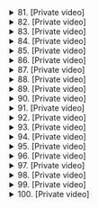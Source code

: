 <details>
<summary>81. [Private video]</summary><br>

<a href="https://www.youtube.com/watch?v=5ikkXqJjobQ" target="_blank">
    <img src="https://img.youtube.com/vi/5ikkXqJjobQ/maxresdefault.jpg" 
        alt="[Youtube]" width="200">
</a>

# [Private video]


</details>

<details>
<summary>82. [Private video]</summary><br>

<a href="https://www.youtube.com/watch?v=rkhHKxvJHWI" target="_blank">
    <img src="https://img.youtube.com/vi/rkhHKxvJHWI/maxresdefault.jpg" 
        alt="[Youtube]" width="200">
</a>

# [Private video]


</details>

<details>
<summary>83. [Private video]</summary><br>

<a href="https://www.youtube.com/watch?v=YGk_ir2kfTs" target="_blank">
    <img src="https://img.youtube.com/vi/YGk_ir2kfTs/maxresdefault.jpg" 
        alt="[Youtube]" width="200">
</a>

# [Private video]


</details>

<details>
<summary>84. [Private video]</summary><br>

<a href="https://www.youtube.com/watch?v=sJl0GnPIWEk" target="_blank">
    <img src="https://img.youtube.com/vi/sJl0GnPIWEk/maxresdefault.jpg" 
        alt="[Youtube]" width="200">
</a>

# [Private video]


</details>

<details>
<summary>85. [Private video]</summary><br>

<a href="https://www.youtube.com/watch?v=DKd1n5-rLck" target="_blank">
    <img src="https://img.youtube.com/vi/DKd1n5-rLck/maxresdefault.jpg" 
        alt="[Youtube]" width="200">
</a>

# [Private video]


</details>

<details>
<summary>86. [Private video]</summary><br>

<a href="https://www.youtube.com/watch?v=1PLBqYr9qRA" target="_blank">
    <img src="https://img.youtube.com/vi/1PLBqYr9qRA/maxresdefault.jpg" 
        alt="[Youtube]" width="200">
</a>

# [Private video]


</details>

<details>
<summary>87. [Private video]</summary><br>

<a href="https://www.youtube.com/watch?v=nRYAchYXvLE" target="_blank">
    <img src="https://img.youtube.com/vi/nRYAchYXvLE/maxresdefault.jpg" 
        alt="[Youtube]" width="200">
</a>

# [Private video]


</details>

<details>
<summary>88. [Private video]</summary><br>

<a href="https://www.youtube.com/watch?v=KP1c6FOHdA8" target="_blank">
    <img src="https://img.youtube.com/vi/KP1c6FOHdA8/maxresdefault.jpg" 
        alt="[Youtube]" width="200">
</a>

# [Private video]


</details>

<details>
<summary>89. [Private video]</summary><br>

<a href="https://www.youtube.com/watch?v=24mTrpvoSYo" target="_blank">
    <img src="https://img.youtube.com/vi/24mTrpvoSYo/maxresdefault.jpg" 
        alt="[Youtube]" width="200">
</a>

# [Private video]


</details>

<details>
<summary>90. [Private video]</summary><br>

<a href="https://www.youtube.com/watch?v=pYLz1HEO3Vw" target="_blank">
    <img src="https://img.youtube.com/vi/pYLz1HEO3Vw/maxresdefault.jpg" 
        alt="[Youtube]" width="200">
</a>

# [Private video]


</details>

<details>
<summary>91. [Private video]</summary><br>

<a href="https://www.youtube.com/watch?v=qtURtysi_AU" target="_blank">
    <img src="https://img.youtube.com/vi/qtURtysi_AU/maxresdefault.jpg" 
        alt="[Youtube]" width="200">
</a>

# [Private video]


</details>

<details>
<summary>92. [Private video]</summary><br>

<a href="https://www.youtube.com/watch?v=Kupi9-Xq2b8" target="_blank">
    <img src="https://img.youtube.com/vi/Kupi9-Xq2b8/maxresdefault.jpg" 
        alt="[Youtube]" width="200">
</a>

# [Private video]


</details>

<details>
<summary>93. [Private video]</summary><br>

<a href="https://www.youtube.com/watch?v=vhDFtRSy3Lo" target="_blank">
    <img src="https://img.youtube.com/vi/vhDFtRSy3Lo/maxresdefault.jpg" 
        alt="[Youtube]" width="200">
</a>

# [Private video]


</details>

<details>
<summary>94. [Private video]</summary><br>

<a href="https://www.youtube.com/watch?v=4_hzLLVXOus" target="_blank">
    <img src="https://img.youtube.com/vi/4_hzLLVXOus/maxresdefault.jpg" 
        alt="[Youtube]" width="200">
</a>

# [Private video]


</details>

<details>
<summary>95. [Private video]</summary><br>

<a href="https://www.youtube.com/watch?v=8IFabOgxD5I" target="_blank">
    <img src="https://img.youtube.com/vi/8IFabOgxD5I/maxresdefault.jpg" 
        alt="[Youtube]" width="200">
</a>

# [Private video]


</details>

<details>
<summary>96. [Private video]</summary><br>

<a href="https://www.youtube.com/watch?v=fOv60-tcytk" target="_blank">
    <img src="https://img.youtube.com/vi/fOv60-tcytk/maxresdefault.jpg" 
        alt="[Youtube]" width="200">
</a>

# [Private video]


</details>

<details>
<summary>97. [Private video]</summary><br>

<a href="https://www.youtube.com/watch?v=KfcG7A3w5WA" target="_blank">
    <img src="https://img.youtube.com/vi/KfcG7A3w5WA/maxresdefault.jpg" 
        alt="[Youtube]" width="200">
</a>

# [Private video]


</details>

<details>
<summary>98. [Private video]</summary><br>

<a href="https://www.youtube.com/watch?v=VVINrkJjuD0" target="_blank">
    <img src="https://img.youtube.com/vi/VVINrkJjuD0/maxresdefault.jpg" 
        alt="[Youtube]" width="200">
</a>

# [Private video]


</details>

<details>
<summary>99. [Private video]</summary><br>

<a href="https://www.youtube.com/watch?v=Y0Jw90xUCcI" target="_blank">
    <img src="https://img.youtube.com/vi/Y0Jw90xUCcI/maxresdefault.jpg" 
        alt="[Youtube]" width="200">
</a>

# [Private video]


</details>

<details>
<summary>100. [Private video]</summary><br>

<a href="https://www.youtube.com/watch?v=H9X7ZEu6P84" target="_blank">
    <img src="https://img.youtube.com/vi/H9X7ZEu6P84/maxresdefault.jpg" 
        alt="[Youtube]" width="200">
</a>

# [Private video]


</details>

